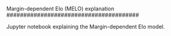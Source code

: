 Margin-dependent Elo (MELO) explanation
#######################################

Jupyter notebook explaining the Margin-dependent Elo model.
